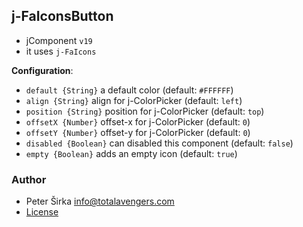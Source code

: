 ## j-FaIconsButton

- jComponent `v19`
- it uses `j-FaIcons`

__Configuration__:

- `default {String}` a default color (default: `#FFFFFF`)
- `align {String}` align for j-ColorPicker (default: `left`)
- `position {String}` position for j-ColorPicker (default: `top`)
- `offsetX {Number}` offset-x for j-ColorPicker (default: `0`)
- `offsetY {Number}` offset-y for j-ColorPicker (default: `0`)
- `disabled {Boolean}` can disabled this component (default: `false`)
- `empty {Boolean}` adds an empty icon (default: `true`)

### Author

- Peter Širka <info@totalavengers.com>
- [License](https://www.totaljs.com/license/)